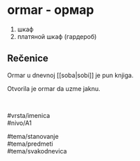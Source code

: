 # ormar - ормар

1. шкаф  
2. платяной шкаф (гардероб)

## Rečenice

Ormar u dnevnoj [[soba|sobi]] je pun knjiga.

Otvorila je ormar da uzme jaknu.

<br>

#vrsta/imenica  
#nivo/A1  

#tema/stanovanje  
#tema/predmeti  
#tema/svakodnevica  
